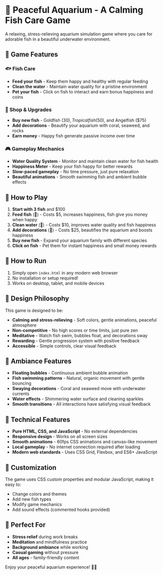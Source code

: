 # 🐠 Peaceful Aquarium - A Calming Fish Care Game

A relaxing, stress-relieving aquarium simulation game where you care for adorable fish in a beautiful underwater environment.

## 🌊 Game Features

### 🐟 Fish Care
- **Feed your fish** - Keep them happy and healthy with regular feeding
- **Clean the water** - Maintain water quality for a pristine environment
- **Pet your fish** - Click on fish to interact and earn bonus happiness and coins

### 🛒 Shop & Upgrades
- **Buy new fish** - Goldfish ($30), Tropical fish ($50), and Angelfish ($75)
- **Add decorations** - Beautify your aquarium with coral, seaweed, and rocks
- **Earn money** - Happy fish generate passive income over time

### 🎮 Gameplay Mechanics
- **Water Quality System** - Monitor and maintain clean water for fish health
- **Happiness Meter** - Keep your fish happy for better rewards
- **Slow-paced gameplay** - No time pressure, just pure relaxation
- **Beautiful animations** - Smooth swimming fish and ambient bubble effects

## 🎯 How to Play

1. **Start with 3 fish** and $100
2. **Feed fish** (🍤) - Costs $5, increases happiness, fish give you money when happy
3. **Clean water** (🧽) - Costs $10, improves water quality and fish happiness
4. **Add decorations** (🪸) - Costs $25, beautifies the aquarium and boosts happiness
5. **Buy new fish** - Expand your aquarium family with different species
6. **Click on fish** - Pet them for instant happiness and small money rewards

## 🚀 How to Run

1. Simply open `index.html` in any modern web browser
2. No installation or setup required!
3. Works on desktop, tablet, and mobile devices

## 🎨 Design Philosophy

This game is designed to be:
- **Calming and stress-relieving** - Soft colors, gentle animations, peaceful atmosphere
- **Non-competitive** - No high scores or time limits, just pure zen
- **Meditative** - Watch fish swim, bubbles float, and decorations sway
- **Rewarding** - Gentle progression system with positive feedback
- **Accessible** - Simple controls, clear visual feedback

## 🎵 Ambiance Features

- **Floating bubbles** - Continuous ambient bubble animation
- **Fish swimming patterns** - Natural, organic movement with gentle bouncing
- **Swaying decorations** - Coral and seaweed move with underwater currents
- **Water effects** - Shimmering water surface and cleaning sparkles
- **Smooth transitions** - All interactions have satisfying visual feedback

## 🔧 Technical Features

- **Pure HTML, CSS, and JavaScript** - No external dependencies
- **Responsive design** - Works on all screen sizes
- **Smooth animations** - 60fps CSS animations and canvas-like movement
- **Local gameplay** - No internet connection required after loading
- **Modern web standards** - Uses CSS Grid, Flexbox, and ES6+ JavaScript

## 🎨 Customization

The game uses CSS custom properties and modular JavaScript, making it easy to:
- Change colors and themes
- Add new fish types
- Modify game mechanics
- Add sound effects (commented hooks provided)

## 🌟 Perfect For

- **Stress relief** during work breaks
- **Meditation** and mindfulness practice
- **Background ambiance** while working
- **Casual gaming** without pressure
- **All ages** - family-friendly content

Enjoy your peaceful aquarium experience! 🐠✨
